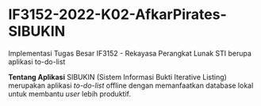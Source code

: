 # IF3152-2022-K02-AfkarPirates-SIBUKIN
Implementasi Tugas Besar IF3152 - Rekayasa Perangkat Lunak STI berupa aplikasi to-do-list

**Tentang Aplikasi**
SIBUKIN (Sistem Informasi Bukti Iterative Listing) merupakan aplikasi _to-do-list_ offline dengan memanfaatkan database lokal untuk membantu _user_ lebih produktif.
